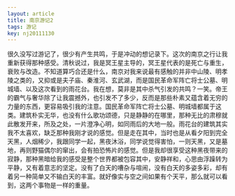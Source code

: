 ```yaml
---
layout: article
title: 南京游记2
tags: 游记
key: nj20111130
---
```


很久没写过游记了，很少有产生共鸣，于是冲动的想记录下。这次的南京之行让我重新获得那种感受。<!--more-->清秋说过，我是冥王星主导的，冥王星代表的是死亡与重生，衰败与改造。不知道算巧合还是什么，南京对我来说最有感触的并非中山陵、明孝陵之类的，又抑或是夫子庙、秦淮河、玄武湖，而是国民革命军阵亡将士公墓、明城墙、以及这次看到的雨花台。我在想，莫非是其中杀气引发的共鸣？一笑。帝王的霸气与奢华除了让我震撼外，也引发不了多少，反而是那些朴素又蕴含着无穷的力量的东西，更容易吸引我的注意。国民革命军阵亡将士公墓、明城墙都属于这类。建筑朴实无华，也没有什么歌功颂德，只是静静的在哪里，那种无比的肃穆就此散发开来，所及之处，一片澄净心明，如同雨后的大地一般。雨花台的建筑其实我不太喜欢，缺乏那种我刚才说的感觉。但是走在其中，当时也是从看夕阳到完全天黑，人烟稀少，我跟同学一起，黑夜沐浴，同学说觉得害怕，一则天黑，又是墓地，再则野猫偶尔的窜出，会有拍恐怖片的感觉。但是我却很享受这种黑夜带来的寂静，那种黑暗给我的感受是整个世界都被包容其中，安静祥和，心思由浮躁转为平静，又有着意志的坚定。没有了白天的嘈杂与喧闹，没有白天的多姿多彩，却有着另一种简单又不输白天的丰富。就好像实与空之间如果有个天平，那么就可以看到，这两个事物是一样的重量。
